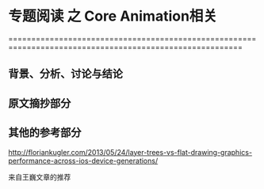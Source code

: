 # 专题阅读 之 Core Animation相关

=========================================================================================================

## 背景、分析、讨论与结论


## 原文摘抄部分




## 其他的参考部分

http://floriankugler.com/2013/05/24/layer-trees-vs-flat-drawing-graphics-performance-across-ios-device-generations/

来自王巍文章的推荐